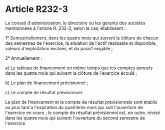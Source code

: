# Article R232-3

Le conseil d'administration, le directoire ou les gérants des sociétés mentionnées à l'article R. 232-2, selon le cas, établissent :

1° Semestriellement, dans les quatre mois qui suivent la clôture de chacun des semestres de l'exercice, la situation de l'actif réalisable et disponible, valeurs d'exploitation exclues, et du passif exigible ;

2° Annuellement :

a) Le tableau de financement en même temps que les comptes annuels dans les quatre mois qui suivent la clôture de l'exercice écoulé ;

b) Le plan de financement prévisionnel ;

c) Le compte de résultat prévisionnel.

Le plan de financement et le compte de résultat prévisionnels sont établis au plus tard à l'expiration du quatrième mois qui suit l'ouverture de l'exercice en cours ; le compte de résultat prévisionnel est, en outre, révisé dans les quatre mois qui suivent l'ouverture du second semestre de l'exercice.
